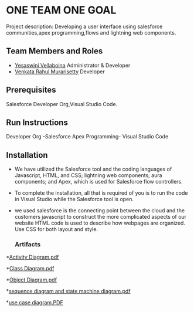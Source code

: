 # ONE TEAM ONE GOAL

Project description: Developing a user interface using salesforce communities,apex programming,flows and lightning web components.


## Team Members and Roles

* [Yesaswini Vellaboina](https://github.com/YesaswiniVellaboina/CIS641-HW2-Vellaboina) Administrator & Developer
* [Venkata Rahul Murarisetty](https://github.com/venkata-rahul07/CIS641-HW2-Murarisetty) Developer

## Prerequisites
Salesforce Developer Org,Visual Studio Code.

## Run Instructions
Developer Org -Salesforce
Apex Programming- Visual Studio Code


## Installation

- We have utilized the Salesforce tool and the coding languages of Javascript, HTML, and CSS; lightning web components; aura components; and Apex, which is used for Salesforce flow controllers.
- To complete the installation, all that is required of you is to run the code in Visual Studio while the Salesforce tool is open.
- we used
	salesforce is the connecting point between the cloud and the customers
	javascript to construct the more complicated aspects of our website
	HTML code is used to describe how webpages are organized.
	Use CSS for both layout and style.
	
  ### Artifacts



*[Activity Diagram.pdf](https://github.com/YesaswiniVellaboina/GVSU-CIS641-ONETEAMONEGOAL/blob/master/docs/Activity%20Diagram.pdf)


*[Class Diagram.pdf](https://github.com/YesaswiniVellaboina/GVSU-CIS641-ONETEAMONEGOAL/blob/master/docs/Class%20Diagram.pdf)

*[Object Diagram.pdf](https://github.com/YesaswiniVellaboina/GVSU-CIS641-ONETEAMONEGOAL/blob/master/docs/Object%20Diagram.pdf)

*[sequence diagram and state machine diagram.pdf](https://github.com/YesaswiniVellaboina/GVSU-CIS641-ONETEAMONEGOAL/blob/master/docs/sequence%20diagram%20and%20state%20machine%20diagram.pdf)

*[use case diagram.PDF](https://github.com/YesaswiniVellaboina/GVSU-CIS641-ONETEAMONEGOAL/blob/master/docs/Use%20case%20diagram.pdf)
